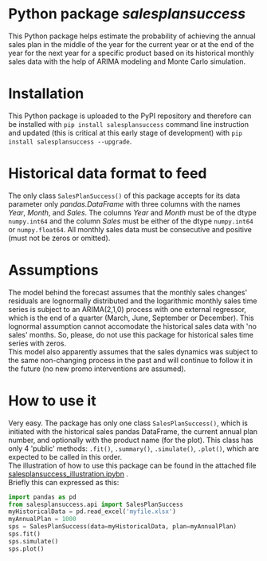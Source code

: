 # Python package _salesplansuccess_
This Python package helps estimate the probability of achieving the annual sales plan in the middle of the year for the current year or at the end of the year for the next year for a specific product based on its historical monthly sales data with the help of ARIMA modeling and Monte Carlo simulation.

# Installation
This Python package is uploaded to the PyPI repository and therefore can be installed with `pip install salesplansuccess` command line instruction and updated (this is critical at this early stage of development) with `pip install salesplansuccess --upgrade`.

# Historical data format to feed
The only class `SalesPlanSuccess()` of this package accepts for its data parameter only *pandas.DataFrame* with three columns with the names *Year*, *Month*, and *Sales*. The columns *Year* and *Month* must be of the dtype `numpy.int64` and the column *Sales* must be either of the dtype `numpy.int64` or `numpy.float64`. All monthly sales data must be consecutive and positive (must not be zeros or omitted).

# Assumptions
The model behind the forecast assumes that the monthly sales changes' residuals are lognormally distributed and the logarithmic monthly sales time series is subject to an ARIMA(2,1,0) process with one external regressor, which is the end of a quarter (March, June, September or December). This lognormal assumption cannot accomodate the historical sales data with 'no sales' months. So, please, do not use this package for historical sales time series with zeros.<br/> This model also apparently assumes that the sales dynamics was subject to the same non-changing process in the past and will continue to follow it in the future (no new promo interventions are assumed).

# How to use it
Very easy. The package has only one class `SalesPlanSuccess()`, which is initiated with the historical sales pandas DataFrame, the current annual plan number, and optionally with the product name (for the plot). This class has only 4 'public' methods: `.fit()`, `.summary()`, `.simulate()`, `.plot()`, which are expected to be called in this order.<br/> The illustration of how to use this package can be found in the attached file [salesplansuccess_illustration.ipybn](https://github.com/yuryatin/salesplansuccess/blob/main/salesplansuccess_illustration.ipynb) .<br/> Briefly this can expressed as this:
```python
import pandas as pd
from salesplansuccess.api import SalesPlanSuccess
myHistoricalData = pd.read_excel('myfile.xlsx')
myAnnualPlan = 1000
sps = SalesPlanSuccess(data=myHistoricalData, plan=myAnnualPlan)
sps.fit()
sps.simulate()
sps.plot()
```
